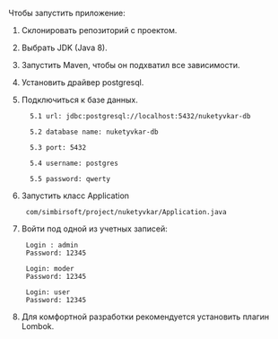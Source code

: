 
Чтобы запустить приложение:

1) Склонировать репозиторий с проектом.

2) Выбрать JDK (Java 8).

3) Запустить Maven, чтобы он подхватил все зависимости.

4) Установить драйвер postgresql.

5) Подключиться к базе данных.

         5.1 url: jdbc:postgresql://localhost:5432/nuketyvkar-db
        
         5.2 database name: nuketyvkar-db
     
         5.3 port: 5432
     
         5.4 username: postgres
    
         5.5 password: qwerty
  
6) Запустить класс Application

        com/simbirsoft/project/nuketyvkar/Application.java
        
7) Войти под одной из учетных записей:
        
        Login : admin 
        Password: 12345
        
        Login: moder
        Password: 12345
        
        Login: user
        Password: 12345
        
8) Для комфортной разработки рекомендуется установить плагин Lombok.
